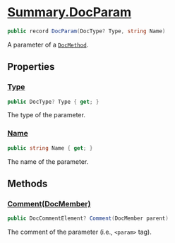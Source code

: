 # [Summary.DocParam](../src/Core/DocParam.cs#L8)
```cs
public record DocParam(DocType? Type, string Name)
```

A parameter of a [`DocMethod`](./Summary.DocMethod.md).

## Properties
### [Type](../src/Core/DocParam.cs#L8)
```cs
public DocType? Type { get; }
```

The type of the parameter.

### [Name](../src/Core/DocParam.cs#L8)
```cs
public string Name { get; }
```

The name of the parameter.

## Methods
### [Comment(DocMember)](../src/Core/DocParam.cs#L13)
```cs
public DocCommentElement? Comment(DocMember parent)
```

The comment of the parameter (i.e., `<param>` tag).

